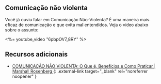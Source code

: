 ## Comunicação não violenta

Você já ouviu falar em Comunicação Não-Violenta? É uma maneira mais eficaz de comunicação e que evita mal entendidos. Veja o vídeo abaixo sobre o assunto:

<%= youtube_video  "6pbpOV7_8RY" %>

## Recursos adicionais

- [COMUNICAÇÃO NÃO VIOLENTA: O Que é, Benefícios e Como Praticar | Marshall Rosenberg ](https://www.youtube.com/watch?v=uofE9CnWDYU) {: .external-link target="_blank" rel="noreferrer noopener" }